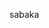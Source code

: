 sabaka
<!---
azuzG/azuzG is a ✨ special ✨ repository because its `README.md` (this file) appears on your GitHub profile.
You can click the Preview link to take a look at your changes.
--->
